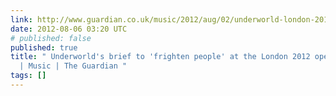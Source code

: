 ```yaml
---
link: http://www.guardian.co.uk/music/2012/aug/02/underworld-london-2012-opening-ceremony
date: 2012-08-06 03:20 UTC
# published: false
published: true
title: " Underworld's brief to 'frighten people' at the London 2012 opening ceremony
  | Music | The Guardian "
tags: []
---
```




